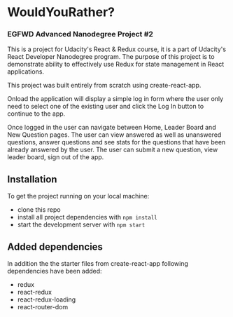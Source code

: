 # WouldYouRather?

### EGFWD Advanced Nanodegree Project #2

This is a project for Udacity's React & Redux course, it is a part of Udacity's React Developer Nanodegree program. The purpose of this project is to demonstrate ability to effectively use Redux for state management in React applications.

This project was built entirely from scratch using create-react-app.


Onload the application will display a simple log in form where the user only need to select one of the existing user and click the Log In button to continue to the app.

Once logged in the user can navigate between Home, Leader Board and New Question pages. The user can view answered as well as unanswered questions, answer questions and see stats for the questions that have been already answered by the user. The user can submit a new question, view leader board, sign out of the app.


## Installation

To get the project running on your local machine:

* clone this repo
* install all project dependencies with `npm install`
* start the development server with `npm start`

## Added dependencies

In addition the the starter files from create-react-app following dependencies have been added:

* redux
* react-redux
* react-redux-loading
* react-router-dom